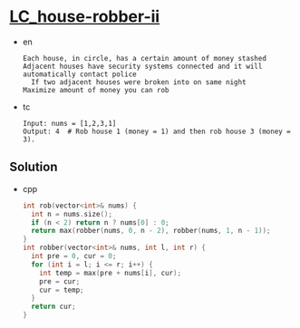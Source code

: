 # [LC_house-robber-ii](https://leetcode.com/problems/house-robber-ii)

* en

  ```en
  Each house, in circle, has a certain amount of money stashed
  Adjacent houses have security systems connected and it will automatically contact police
    If two adjacent houses were broken into on same night
  Maximize amount of money you can rob
  ```

* tc

  ```tc
  Input: nums = [1,2,3,1]
  Output: 4  # Rob house 1 (money = 1) and then rob house 3 (money = 3).
  ```

## Solution

* cpp

  ```cpp
  int rob(vector<int>& nums) {
    int n = nums.size();
    if (n < 2) return n ? nums[0] : 0;
    return max(robber(nums, 0, n - 2), robber(nums, 1, n - 1));
  }
  int robber(vector<int>& nums, int l, int r) {
    int pre = 0, cur = 0;
    for (int i = l; i <= r; i++) {
      int temp = max(pre + nums[i], cur);
      pre = cur;
      cur = temp;
    }
    return cur;
  }
  ```
